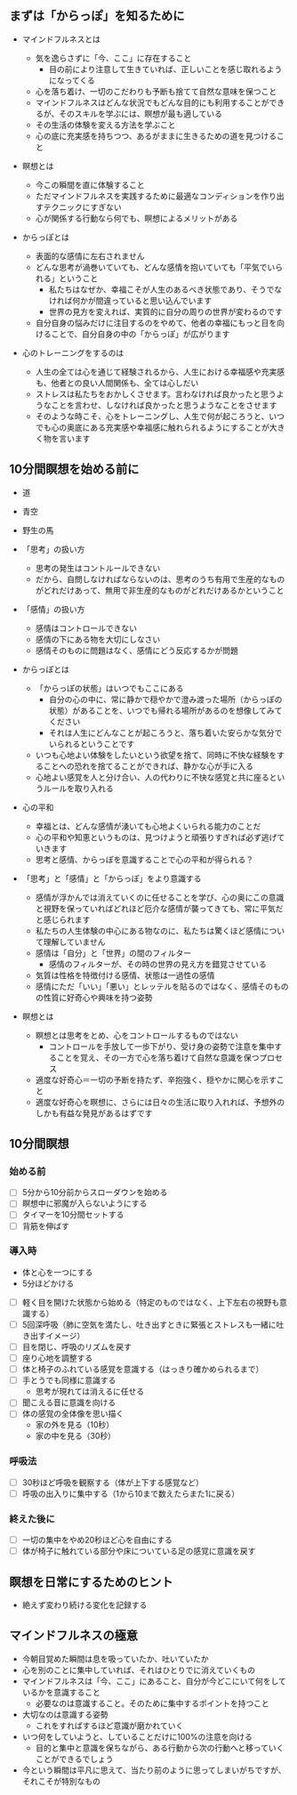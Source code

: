 ## まずは「からっぽ」を知るために

- マインドフルネスとは
  - 気を逸らさずに「今、ここ」に存在すること
    - 目の前により注意して生きていれば、正しいことを感じ取れるようになってくる
  - 心を落ち着け、一切のこだわりも予断も捨てて自然な意味を保つこと
  - マインドフルネスはどんな状況でもどんな目的にも利用することができるが、そのスキルを学ぶには、瞑想が最も適している
  - その生活の体験を変える方法を学ぶこと
  - 心の底に充実感を持ちつつ、あるがままに生きるための道を見つけること

- 瞑想とは
  - 今この瞬間を直に体験すること
  - ただマインドフルネスを実践するために最適なコンディションを作り出すテクニックにすぎない
  - 心が関係する行動なら何でも、瞑想によるメリットがある

- からっぽとは
  - 表面的な感情に左右されません
  - どんな思考が渦巻いていても、どんな感情を抱いていても「平気でいられる」ということ
    - 私たちはなぜか、幸福こそが人生のあるべき状態であり、そうでなければ何かが間違っていると思い込んでいます
    - 世界の見方を変えれば、実質的に自分の周りの世界が変わるのです
  - 自分自身の悩みだけに注目するのをやめて、他者の幸福にもっと目を向けることで、自分自身の中の「からっぽ」が広がります

- 心のトレーニングをするのは
  - 人生の全ては心を通じて経験されるから、人生における幸福感や充実感も、他者との良い人間関係も、全ては心しだい
  - ストレスは私たちをおかしくさせます。言わなければ良かったと思うようなことを言わせ、しなければ良かったと思うようなことをさせます
  - そのような時こそ、心をトレーニングし、人生で何が起ころうと、いつでも心の奥底にある充実感や幸福感に触れられるようにすることが大きく物を言います

## 10分間瞑想を始める前に
- 道
- 青空
- 野生の馬

- 「思考」の扱い方
  - 思考の発生はコントルールできない
  - だから、自問しなければならないのは、思考のうち有用で生産的なものがどれだけあって、無用で非生産的なものがどれだけあるかということ
- 「感情」の扱い方
  - 感情はコントロールできない
  - 感情の下にある物を大切にしなさい
  - 感情そのものに問題はなく、感情にどう反応するかが問題
- からっぽとは
  - 「からっぽの状態」はいつでもここにある
    - 自分の心の中に、常に静かで穏やかで澄み渡った場所（からっぽの状態）があることを、いつでも帰れる場所があるのを想像してみてください
    - それは人生にどんなことが起ころうと、落ち着いた安らかな気分でいられるということです
  - いつも心地よい体験をしたいという欲望を捨て、同時に不快な経験をすることへの恐れを捨てることができれば、静かな心が手に入る
  - 心地よい感覚を人と分け合い、人の代わりに不快な感覚と共に座るというルールを取り入れる
- 心の平和
  - 幸福とは、どんな感情が湧いても心地よくいられる能力のことだ
  - 心の平和や知恵というものは、見つけようと頑張りすぎれば必ず逃げていきます
  - 思考と感情、からっぽを意識することで心の平和が得られる？
- 「思考」と「感情」と「からっぽ」をより意識する
  - 感情が浮かんでは消えていくのに任せることを学び、心の奥にこの意識と視野を保っていればどれほど厄介な感情が襲ってきても、常に平気だと感じられます
  - 私たちの人生体験の中心にある物なのに、私たちは驚くほど感情について理解していません
  - 感情は「自分」と「世界」の間のフィルター
    - 感情のフィルターが、その時の世界の見え方を錯覚させている
  - 気質は性格を特徴付ける感情、状態は一過性の感情
  - 感情にただ「いい」「悪い」とレッテルを貼るのではなく、感情そのものの性質に好奇心や興味を持つ姿勢
- 瞑想とは
  - 瞑想とは思考をとめ、心をコントロールするものではない
    - コントロールを手放して一歩下がり、受け身の姿勢で注意を集中することを覚え、その一方で心を落ち着けて自然な意識を保つプロセス
  - 適度な好奇心＝一切の予断を持たず、辛抱強く、穏やかに関心を示すこと
  - 適度な好奇心を瞑想に、さらには日々の生活に取り入れれば、予想外のしかも有益な発見があるはずです

## 10分間瞑想
### 始める前
- [ ] 5分から10分前からスローダウンを始める
- [ ] 瞑想中に邪魔が入らないようにする
- [ ] タイマーを10分間セットする
- [ ] 背筋を伸ばす

### 導入時
- 体と心を一つにする
- 5分ほどかける
- [ ] 軽く目を開けた状態から始める（特定のものではなく、上下左右の視野も意識する）
- [ ] 5回深呼吸（肺に空気を満たし、吐き出すときに緊張とストレスも一緒に吐き出すイメージ）
- [ ] 目を閉じ、呼吸のリズムを戻す
- [ ] 座り心地を調整する
- [ ] 体と椅子のふれている感覚を意識する（はっきり確かめられるまで）
- [ ] 手とうでも同様に意識する
  - 思考が現れては消えるに任せる
- [ ] 聞こえる音に意識を向ける
- [ ] 体の感覚の全体像を思い描く
  - 家の外を見る（10秒）
  - 家の中を見る（30秒）

### 呼吸法
- [ ] 30秒ほど呼吸を観察する（体が上下する感覚など）
- [ ] 呼吸の出入りに集中する（1から10まで数えたらまた1に戻る）

### 終えた後に
- [ ] 一切の集中をやめ20秒ほど心を自由にする
- [ ] 体が椅子に触れている部分や床についている足の感覚に意識を戻す

## 瞑想を日常にするためのヒント
- 絶えず変わり続ける変化を記録する

## マインドフルネスの極意
- 今朝目覚めた瞬間は息を吸っていたか、吐いていたか
- 心を別のことに集中していれば、それはひとりでに消えていくもの
- マインドフルネスは「今、ここ」にあること、自分が今どこにいて何をしているかを意識すること
  - 必要なのは意識すること。そのために集中するポイントを持つこと
- 大切なのは意識する姿勢
  - これをすればするほど意識が磨かれていく
- いつ何をしていようと、していることだけに100%の注意を向ける
  - 目的と集中と意識を保ちながら、ある行動から次の行動へと移っていくことができるでしょう
- 今という瞬間は平凡に思えて、当たり前のように思ってしまいがちですが、それこそが特別なもの